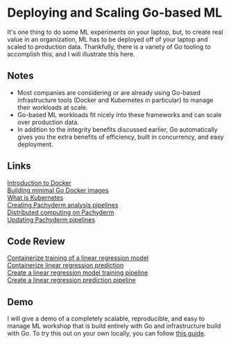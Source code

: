 # Deploying and Scaling Go-based ML

It's one thing to do some ML experiments on your laptop, but, to create real value in an organization, ML has to be deployed off of your laptop and scaled to production data. Thankfully, there is a variety of Go tooling to accomplish this, and I will illustrate this here.

## Notes

- Most companies are considering or are already using Go-based infrastructure tools (Docker and Kubernetes in particular) to manage their workloads at scale.
- Go-based ML workloads fit nicely into these frameworks and can scale over production data.
- In addition to the integrity benefits discussed earlier, Go automatically gives you the extra benefits of efficiency, built in concurrency, and easy deployment.

## Links

[Introduction to Docker](https://training.docker.com/introduction-to-docker)  
[Building minimal Go Docker images](https://blog.codeship.com/building-minimal-docker-containers-for-go-applications/)  
[What is Kubernetes](https://kubernetes.io/docs/concepts/overview/what-is-kubernetes/)  
[Creating Pachyderm analysis pipelines](http://docs.pachyderm.io/en/latest/fundamentals/creating_analysis_pipelines.html)  
[Distributed computing on Pachyderm](http://docs.pachyderm.io/en/latest/fundamentals/distributed_computing.html)  
[Updating Pachyderm pipelines](http://docs.pachyderm.io/en/latest/fundamentals/updating_pipelines.html)  

## Code Review

[Containerize training of a linear regression model](example1)  
[Containerize linear regression prediction](example2)  
[Create a linear regression model training pipeline](example3/train.json)  
[Create a linear regression prediction pipeline](example4/predict.json)  

## Demo

I will give a demo of a completely scalable, reproducible, and easy to manage ML workshop that is build entirely with Go and infrastructure build with Go. To try this out on your own locally, you can follow [this guide](https://github.com/dwhitena/pach-go-regression).

